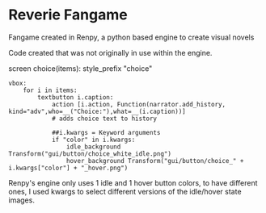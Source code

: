 # Reverie Fangame
Fangame created in Renpy, a python based engine to create visual novels


Code created that was not originally in use within the engine.

screen choice(items):
    style_prefix "choice"
    
    vbox:
        for i in items:
            textbutton i.caption:
                action [i.action, Function(narrator.add_history, kind="adv",who=__("Choice:"),what=__(i.caption))]
                # adds choice text to history
                
                ##i.kwargs = Keyword arguments
                if "color" in i.kwargs:
                    idle_background Transform("gui/button/choice_white_idle.png")
                    hover_background Transform("gui/button/choice_" + i.kwargs["color"] + "_hover.png")

Renpy's engine only uses 1 idle and 1 hover button colors, to have different ones, I used kwargs to select different versions of the idle/hover state images. 